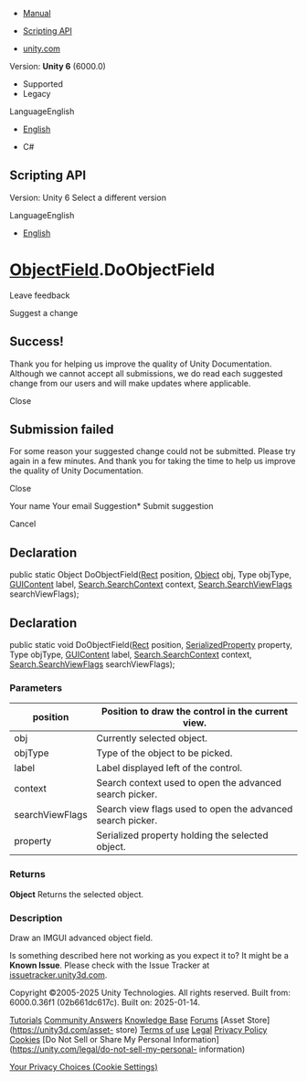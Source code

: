 [ ]()

  * [Manual](../Manual/index.html)
  * [Scripting API](../ScriptReference/index.html)

  * [unity.com](https://unity.com/)

Version: **Unity 6** (6000.0)

  * Supported
  * Legacy

LanguageEnglish

  * [English]()

  * C#

[ ](https://docs.unity3d.com)

## Scripting API

Version: Unity 6 Select a different version

LanguageEnglish

  * [English]()

#  [ObjectField](Search.ObjectField.html).DoObjectField

Leave feedback

Suggest a change

## Success!

Thank you for helping us improve the quality of Unity Documentation. Although
we cannot accept all submissions, we do read each suggested change from our
users and will make updates where applicable.

Close

## Submission failed

For some reason your suggested change could not be submitted. Please <a>try
again</a> in a few minutes. And thank you for taking the time to help us
improve the quality of Unity Documentation.

Close

Your name Your email Suggestion* Submit suggestion

Cancel

[ ]()

## Declaration

public static Object DoObjectField([Rect](Rect.html) position,
[Object](Object.html) obj, Type objType, [GUIContent](GUIContent.html) label,
[Search.SearchContext](Search.SearchContext.html) context,
[Search.SearchViewFlags](Search.SearchViewFlags.html) searchViewFlags);

## Declaration

public static void DoObjectField([Rect](Rect.html) position,
[SerializedProperty](SerializedProperty.html) property, Type objType,
[GUIContent](GUIContent.html) label,
[Search.SearchContext](Search.SearchContext.html) context,
[Search.SearchViewFlags](Search.SearchViewFlags.html) searchViewFlags);

### Parameters

position | Position to draw the control in the current view.  
---|---  
obj | Currently selected object.  
objType | Type of the object to be picked.  
label | Label displayed left of the control.  
context | Search context used to open the advanced search picker.  
searchViewFlags | Search view flags used to open the advanced search picker.  
property | Serialized property holding the selected object.  
  
### Returns

**Object** Returns the selected object.

### Description

Draw an IMGUI advanced object field.

Is something described here not working as you expect it to? It might be a
**Known Issue**. Please check with the Issue Tracker at
[issuetracker.unity3d.com](https://issuetracker.unity3d.com).

Copyright ©2005-2025 Unity Technologies. All rights reserved. Built from:
6000.0.36f1 (02b661dc617c). Built on: 2025-01-14.

[Tutorials](https://unity3d.com/learn) [Community
Answers](https://answers.unity3d.com) [Knowledge
Base](https://support.unity3d.com/hc/en-us)
[Forums](https://forum.unity3d.com) [Asset Store](https://unity3d.com/asset-
store) [Terms of use](https://docs.unity3d.com/Manual/TermsOfUse.html)
[Legal](https://unity.com/legal) [Privacy
Policy](https://unity.com/legal/privacy-policy)
[Cookies](https://unity.com/legal/cookie-policy) [Do Not Sell or Share My
Personal Information](https://unity.com/legal/do-not-sell-my-personal-
information)

[Your Privacy Choices (Cookie Settings)](javascript:void\(0\);)

